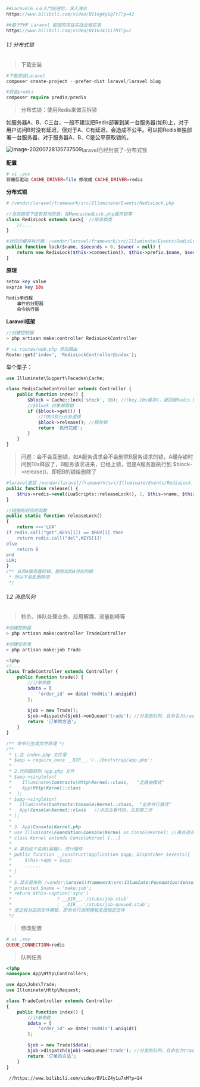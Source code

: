 ~~~php
##Laravel6.x从入门到进阶，深入浅出
https://www.bilibili.com/video/BV1eg4y1q7r7?p=42

##基于PHP Laravel 框架的项目实战全程实录
https://www.bilibili.com/video/BV1kJ411i7RY?p=1
~~~



###### 1.1 分布式锁

> 下载安装

~~~php
#下载安装Laravel
composer create-project --prefer-dist laravel/laravel blog

#安装predis
composer require predis/predis
~~~



> 分布式锁：使用Redis来做互拆锁

如服务器A、B、C三台，一般不建议把Redis部署到某一台服务器(如B)上，对于用户访问B时没有延迟，但对于A、C有延迟，会造成不公平。可以把Redis单独部署一台服务器，对于服务器A、B、C是公平获取锁的。

<img src="H:\笔记本\Laravel.assets\image-20200728135737509.png" alt="image-20200728135737509" style="float:left;" />



> laravel已经封装了-分布式锁

**配置**

~~~php
# vi .env
将缓存驱动 CACHE_DRIVER=file 修改成 CACHE_DRIVER=redis
~~~



**分布式锁**

~~~php
# /vendor/laravel/framework/src/Illuminate/Events/RedisLock.php

//当前路径下还有其他的锁，如MemcachedLock.php缓存锁等
class RedisLock extends Lock{  //继承锁类
    //....
}

#对应的缓存执行器：/vendor/laravel/framework/src/Illuminate/Events/RedisStore.php
public function lock($name, $seconds = 0, $owner = null) {
    return new RedisLock($this->connection(), $this->prefix.$name, $seconds, $owner);
}
~~~



**原理**

~~~php
setnx key value
exprie key 10s
    
Redis单线程
    事件的分配器
    命令执行器
~~~



**Laravel框架**

~~~php
//创建控制器
> php artisan make:controller RedisLockController

# vi routes/web.php 添加路由
Route::get('index', 'RedisLockController@index');
~~~



举个栗子：

~~~php
use Illuminate\Support\Facades\Cache;

class RedisCacheController extends Controller {
    public function index() {
        $block = Cache::lock('stock', 10); //(key,10s缓存)，返回是Redis Lock对象
        //$block 对象获取锁
        if ($block->get()) {
            //TODO执行业务逻辑
            $block->release(); //释放锁
            return '执行完成';
        }
    }
}
~~~



> 问题：会不会互删锁，如A服务请求会不会删除B服务请求的锁，A缓存锁时间到10s释放了，B服务请求进来，已经上锁，但是A服务器执行到  $block->release()，即把B的锁给删除了

~~~php
#laravel底层 /vendor/laravel/framework/src/Illuminate/Events/RedisLock.php
public function release() {
    $this->redis->eval(LuaScripts::releaseLock(), 1, $this->name, $this->owner);
}

//链接到对应的函数
public static function releaseLock()
{
    return <<<'LUA'
if redis.call("get",KEYS[1]) == ARGV[1] then
    return redis.call("del",KEYS[1])
else
    return 0
end
LUA;
}
/** 从而A服务器的锁，删除加到A对应的锁
 * 所以不会乱删除锁
 */
~~~



###### 1.2 消息队列

> 秒杀、排队处理业务、应用解耦、流量削峰等

~~~php
#创建控制器
> php artisan make:controller TradeController

#创建任务类
> php artisan make:job Trade

<?php
//...
class TradeController extends Controller {
    public function trade() {
        //订单参数
        $data = [
            'order_id' => date('YmdHis').uniqid()
        ];
        
        $job = new Trade();
        $job->dispatch($job)->onQueue('trade'); //分发到队列，且命名为trade
        return '订单的方法';
    }    
}

/** 命令行生成文件原理 */
/**
 * 1.在 index.php 文件里
 * $app = require_once __DIR__.'/../bootstrap/app.php';
 *
 * 2.代码跟踪到 app.php 文件
 * $app->singleton(
 *    Illuminate\Contracts\Http\Kernel::class,   "走路由模式"
 *    App\Http\Kernel::class
 *	);
 * $app->singleton(
 *   Illuminate\Contracts\Console\Kernel::class,  "走命令行模式"
 *   App\Console\Kernel::class   //点进去看代码，去到第三步
 * );
 *
 * 3. App\Console\Kernel.php
 * use Illuminate\Foundation\Console\Kernel as ConsoleKernel; //再点进去第4步
 * class Kernel extends ConsoleKernel {...}
 * 
 * 4.拿到这个实例(容器)，进行操作
 * public function __construct(Application $app, Dispatcher $events){
 * 	   $this->app = $app;
 *     ......
 * }
 * 
 * 5.其实是来到 /vendor\laravel\framework\src\Illumiate\Foundation\Console\JobMakeCommand.php
 * protected $name = 'make:job';
 * return $this->option('sync')
 *                 ? __DIR__.'/stubs/job.stub'
 *                 : __DIR__.'/stubs/job-queued.stub';
 * 里边有对应的文件模板，即命令行调用模板生成指定文件
 */
~~~



> 修改配置

~~~php
# vi .env
QUEUE_CONNECTION=redis
~~~



> 队列任务

~~~php
<?php
namespace App\Http\Controllers;

use App\Jobs\Trade;
use Illuminate\Http\Request;

class TradeController extends Controller
{
    public function index() {
        //订单参数
        $data = [
            'order_id' => date('YmdHis').uniqid()
        ];

        $job = new Trade($data);
        $job->dispatch($job)->onQueue('trade'); //分发到队列，且命名为trade
        return '订单的方法';
    }
}


~~~





~~~
 //https://www.bilibili.com/video/BV1cZ4y1u7xM?p=14
~~~

